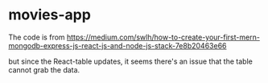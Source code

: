 # movies-app

The code is from https://medium.com/swlh/how-to-create-your-first-mern-mongodb-express-js-react-js-and-node-js-stack-7e8b20463e66 

but since the React-table updates, it seems there's an issue that the table cannot grab the data.

